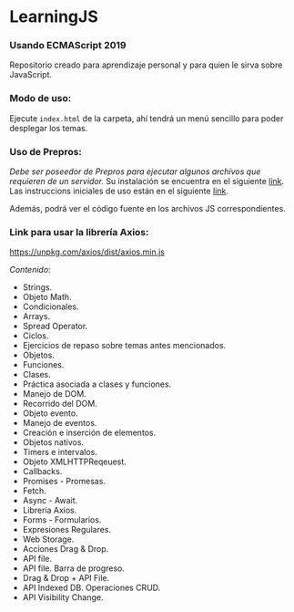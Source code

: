# LearningJS
 
### Usando ECMAScript 2019
Repositorio creado para aprendizaje personal y para quien le sirva sobre JavaScript.

### Modo de uso:
Ejecute `index.html` de la carpeta, ahí tendrá un menú sencillo para poder desplegar los temas.

### Uso de Prepros:
*Debe ser poseedor de Prepros para ejecutar algunos archivos que requieren de un servidor.* 
Su instalación se encuentra en el siguiente [link](https://prepros.io/downloads).
Las instruccions iniciales de uso están en el siguiente [link](https://prepros.io/help/getting-started).

Además, podrá ver el código fuente en los archivos JS correspondientes.

### Link para usar la librería Axios:
https://unpkg.com/axios/dist/axios.min.js

*Contenido*:
* Strings.
* Objeto Math.
* Condicionales.
* Arrays.
* Spread Operator.
* Ciclos. 
* Ejercicios de repaso sobre temas antes mencionados.
* Objetos.
* Funciones.
* Clases.
* Práctica asociada a clases y funciones.
* Manejo de DOM.
* Recorrido del DOM.
* Objeto evento.
* Manejo de eventos.
* Creación e inserción de elementos.
* Objetos nativos.
* Timers e intervalos.
* Objeto XMLHTTPReqeuest.
* Callbacks.
* Promises - Promesas.
* Fetch.
* Async - Await.
* Librería Axios.
* Forms - Formularios.
* Expresiones Regulares.
* Web Storage.
* Acciones Drag & Drop.
* API file.
* API file. Barra de progreso. 
* Drag & Drop + API File.
* API Indexed DB. Operaciones CRUD.
* API Visibility Change.

